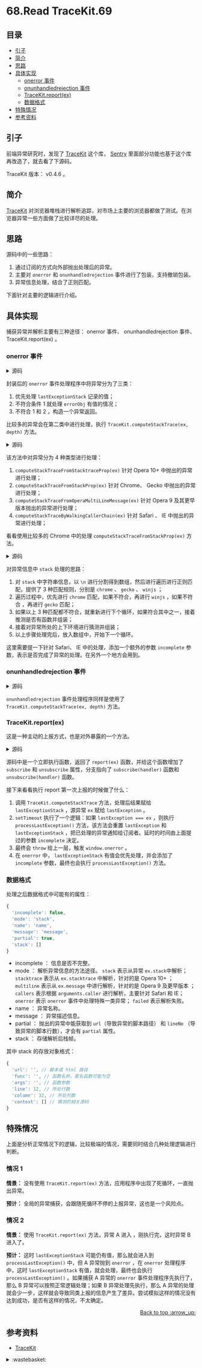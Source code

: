 # 68.Read TraceKit.69
## <a name="index"></a> 目录
- [引子](#start)
- [简介](#intro)
- [思路](#thought)
- [具体实现](#source)
  - [onerror 事件](#onerror)
  - [onunhandledrejection 事件](#onunhandledrejection)
  - [TraceKit.report(ex)](#report)
  - [数据格式](#format)
- [特殊情况](#exception)
- [参考资料](#reference)


## <a name="start"></a> 引子
前端异常研究时，发现了 [TraceKit][url-github-1] 这个库， [Sentry][url-github-2] 里面部分功能也基于这个库再改造了，就去看了下源码。

TraceKit 版本： v0.4.6 。
## <a name="intro"></a> 简介
[TraceKit][url-github-1] 对浏览器堆栈进行解析追踪，对市场上主要的浏览器都做了测试。在浏览器异常一些方面做了比较详尽的处理。

## <a name="thought"></a> 思路
源码中的一些思路：
1. 通过订阅的方式向外部抛出处理后的异常。
2. 主要对 `onerror` 和 `onunhandledrejection` 事件进行了包装，支持撤销包装。
3. 异常信息处理，结合了正则匹配。

下面针对主要的逻辑进行介绍。

## <a name="source"></a> 具体实现
捕获异常并解析主要有三种途径： onerror 事件、 onunhandledrejection 事件、 TraceKit.report(ex) 。

### <a name="onerror"></a> onerror 事件

<details>
<summary>源码</summary>

```js
/**
 * Ensures all global unhandled exceptions are recorded.
 * Supported by Gecko and IE.
 * @param {string} message Error message.
 * @param {string} url URL of script that generated the exception.
 * @param {(number|string)} lineNo The line number at which the error occurred.
 * @param {(number|string)=} columnNo The column number at which the error occurred.
 * @param {Error=} errorObj The actual Error object.
 * @memberof TraceKit.report
 */
function traceKitWindowOnError(message, url, lineNo, columnNo, errorObj) {
    var stack = null;

    if (lastExceptionStack) {
        TraceKit.computeStackTrace.augmentStackTraceWithInitialElement(lastExceptionStack, url, lineNo, message);
      processLastException();
    } else if (errorObj) {
        stack = TraceKit.computeStackTrace(errorObj);
        notifyHandlers(stack, true, errorObj);
    } else {
        var location = {
          'url': url,
          'line': lineNo,
          'column': columnNo
        };

        var name;
        var msg = message; // must be new var or will modify original `arguments`
        if ({}.toString.call(message) === '[object String]') {
            var groups = message.match(ERROR_TYPES_RE);
            if (groups) {
                name = groups[1];
                msg = groups[2];
            }
        }

        location.func = TraceKit.computeStackTrace.guessFunctionName(location.url, location.line);
        location.context = TraceKit.computeStackTrace.gatherContext(location.url, location.line);
        stack = {
            'name': name,
            'message': msg,
            'mode': 'onerror',
            'stack': [location]
        };

        notifyHandlers(stack, true, null);
    }

    if (_oldOnerrorHandler) {
        return _oldOnerrorHandler.apply(this, arguments);
    }

    return false;
}
```

</details>

封装后的 `onerror` 事件处理程序中将异常分为了三类：
1. 优先处理 `lastExceptionStack` 记录的值；
2. 不符合条件 1 就处理 `errorObj` 有值的情况；
3. 不符合 1 和 2 ，构造一个异常返回。

比较多的异常会在第二类中进行处理，执行 `TraceKit.computeStackTrace(ex, depth)` 方法。

<details>
<summary>源码</summary>

```js
    /**
     * Computes a stack trace for an exception.
     * @param {Error} ex
     * @param {(string|number)=} depth
     * @memberof TraceKit.computeStackTrace
     */
    function computeStackTrace(ex, depth) {
        var stack = null;
        depth = (depth == null ? 0 : +depth);

        try {
            // This must be tried first because Opera 10 *destroys*
            // its stacktrace property if you try to access the stack
            // property first!!
            stack = computeStackTraceFromStacktraceProp(ex);
            if (stack) {
                return stack;
            }
        } catch (e) {
            if (debug) {
                throw e;
            }
        }

        try {
            stack = computeStackTraceFromStackProp(ex);
            if (stack) {
                return stack;
            }
        } catch (e) {
            if (debug) {
                throw e;
            }
        }

        try {
            stack = computeStackTraceFromOperaMultiLineMessage(ex);
            if (stack) {
                return stack;
            }
        } catch (e) {
            if (debug) {
                throw e;
            }
        }

        try {
            stack = computeStackTraceByWalkingCallerChain(ex, depth + 1);
            if (stack) {
                return stack;
            }
        } catch (e) {
            if (debug) {
                throw e;
            }
        }

        return {
            'name': ex.name,
            'message': ex.message,
            'mode': 'failed'
        };
    }
```

</details>

该方法中对异常分为 4 种类型进行处理：
1. `computeStackTraceFromStacktraceProp(ex)` 针对 Opera 10+ 中抛出的异常进行处理；
2. `computeStackTraceFromStackProp(ex)` 针对 Chrome、 Gecko 中抛出的异常进行处理；
3. `computeStackTraceFromOperaMultiLineMessage(ex)` 针对 Opera 9 及其更早版本抛出的异常进行处理；
4. `computeStackTraceByWalkingCallerChain(ex)` 针对 Safari 、 IE 中抛出的异常进行处理；

看看使用比较多的 Chrome 中的处理 `computeStackTraceFromStackProp(ex)` 方法。

<details>
<summary>源码</summary>

```js
    /**
     * Computes stack trace information from the stack property.
     * Chrome and Gecko use this property.
     * @param {Error} ex
     * @return {?TraceKit.StackTrace} Stack trace information.
     * @memberof TraceKit.computeStackTrace
     */
    function computeStackTraceFromStackProp(ex) {
        if (!ex.stack) {
            return null;
        }

        var chrome = /^\s*at (.*?) ?\(((?:file|https?|blob|chrome-extension|native|eval|webpack|<anonymous>|\/).*?)(?::(\d+))?(?::(\d+))?\)?\s*$/i,
            gecko = /^\s*(.*?)(?:\((.*?)\))?(?:^|@)((?:file|https?|blob|chrome|webpack|resource|\[native).*?|[^@]*bundle)(?::(\d+))?(?::(\d+))?\s*$/i,
            winjs = /^\s*at (?:((?:\[object object\])?.+) )?\(?((?:file|ms-appx|https?|webpack|blob):.*?):(\d+)(?::(\d+))?\)?\s*$/i,

            // Used to additionally parse URL/line/column from eval frames
            isEval,
            geckoEval = /(\S+) line (\d+)(?: > eval line \d+)* > eval/i,
            chromeEval = /\((\S*)(?::(\d+))(?::(\d+))\)/,

            lines = ex.stack.split('\n'),
            stack = [],
            submatch,
            parts,
            element,
            reference = /^(.*) is undefined$/.exec(ex.message);

        for (var i = 0, j = lines.length; i < j; ++i) {
            if ((parts = chrome.exec(lines[i]))) {
                var isNative = parts[2] && parts[2].indexOf('native') === 0; // start of line
                isEval = parts[2] && parts[2].indexOf('eval') === 0; // start of line
                if (isEval && (submatch = chromeEval.exec(parts[2]))) {
                    // throw out eval line/column and use top-most line/column number
                    parts[2] = submatch[1]; // url
                    parts[3] = submatch[2]; // line
                    parts[4] = submatch[3]; // column
                }
                element = {
                    'url': !isNative ? parts[2] : null,
                    'func': parts[1] || UNKNOWN_FUNCTION,
                    'args': isNative ? [parts[2]] : [],
                    'line': parts[3] ? +parts[3] : null,
                    'column': parts[4] ? +parts[4] : null
                };
            } else if ( parts = winjs.exec(lines[i]) ) {
                element = {
                    'url': parts[2],
                    'func': parts[1] || UNKNOWN_FUNCTION,
                    'args': [],
                    'line': +parts[3],
                    'column': parts[4] ? +parts[4] : null
                };
            } else if ((parts = gecko.exec(lines[i]))) {
                isEval = parts[3] && parts[3].indexOf(' > eval') > -1;
                if (isEval && (submatch = geckoEval.exec(parts[3]))) {
                    // throw out eval line/column and use top-most line number
                    parts[3] = submatch[1];
                    parts[4] = submatch[2];
                    parts[5] = null; // no column when eval
                } else if (i === 0 && !parts[5] && !_isUndefined(ex.columnNumber)) {
                    // FireFox uses this awesome columnNumber property for its top frame
                    // Also note, Firefox's column number is 0-based and everything else expects 1-based,
                    // so adding 1
                    // NOTE: this hack doesn't work if top-most frame is eval
                    stack[0].column = ex.columnNumber + 1;
                }
                element = {
                    'url': parts[3],
                    'func': parts[1] || UNKNOWN_FUNCTION,
                    'args': parts[2] ? parts[2].split(',') : [],
                    'line': parts[4] ? +parts[4] : null,
                    'column': parts[5] ? +parts[5] : null
                };
            } else {
                continue;
            }

            if (!element.func && element.line) {
                element.func = guessFunctionName(element.url, element.line);
            }

            element.context = element.line ? gatherContext(element.url, element.line) : null;
            stack.push(element);
        }

        if (!stack.length) {
            return null;
        }

        if (stack[0] && stack[0].line && !stack[0].column && reference) {
            stack[0].column = findSourceInLine(reference[1], stack[0].url, stack[0].line);
        }

        return {
            'mode': 'stack',
            'name': ex.name,
            'message': ex.message,
            'stack': stack
        };
    }
```

</details>

对异常信息中 `stack` 处理的思路：
1. 对 `stack` 中字符串信息，以 `\n` 进行分割得到数组，然后进行遍历进行正则匹配，提供了 3 种匹配规则，分别是 `chrome` 、 `gecko` 、 `winjs` ；
2. 遍历过程中，优先进行 `chrome` 匹配，如果不符合，再进行 `winjs` ，如果不符合 ，再进行 `gecko` 匹配；
3. 如果以上 3 种匹配都不符合，就重新进行下个循环，如果符合其中之一，接着推测是否有函数并组装；
4. 接着对异常所处的上下环境进行猜测并组装；
5. 以上步骤处理完后，放入数组中，开始下一个循环。

这里需要提一下针对 Safari、 IE 中的处理，添加一个额外的参数 `incomplete` 参数，表示是否完成了异常的处理。在另外一个地方会用到。

### <a name="onunhandledrejection"></a> onunhandledrejection 事件

<details>
<summary>源码</summary>

```js
function installGlobalUnhandledRejectionHandler() {
  if (_onUnhandledRejectionHandlerInstalled === true) {
      return;
  }

  _oldOnunhandledrejectionHandler = window.onunhandledrejection;
  window.onunhandledrejection = traceKitWindowOnUnhandledRejection;
  _onUnhandledRejectionHandlerInstalled = true;
}

function traceKitWindowOnUnhandledRejection(e) {
  var stack = TraceKit.computeStackTrace(e.reason);
  notifyHandlers(stack, true, e.reason);
}
```

</details>

`onunhandledrejection` 事件处理程序同样是使用了 `TraceKit.computeStackTrace(ex, depth)` 方法。

### <a name="report"></a> TraceKit.report(ex)
这是一种主动的上报方式，也是对外暴露的一个方法。

<details>
<summary>源码</summary>

```js
/**
 * Cross-browser processing of unhandled exceptions
 *
 * Syntax:
 * ```js
 *   TraceKit.report.subscribe(function(stackInfo) { ... })
 *   TraceKit.report.unsubscribe(function(stackInfo) { ... })
 *   TraceKit.report(exception)
 *   try { ...code... } catch(ex) { TraceKit.report(ex); }
 * ```
 *
 * Supports:
 *   - Firefox: full stack trace with line numbers, plus column number
 *     on top frame; column number is not guaranteed
 *   - Opera: full stack trace with line and column numbers
 *   - Chrome: full stack trace with line and column numbers
 *   - Safari: line and column number for the top frame only; some frames
 *     may be missing, and column number is not guaranteed
 *   - IE: line and column number for the top frame only; some frames
 *     may be missing, and column number is not guaranteed
 *
 * In theory, TraceKit should work on all of the following versions:
 *   - IE5.5+ (only 8.0 tested)
 *   - Firefox 0.9+ (only 3.5+ tested)
 *   - Opera 7+ (only 10.50 tested; versions 9 and earlier may require
 *     Exceptions Have Stacktrace to be enabled in opera:config)
 *   - Safari 3+ (only 4+ tested)
 *   - Chrome 1+ (only 5+ tested)
 *   - Konqueror 3.5+ (untested)
 *
 * Requires TraceKit.computeStackTrace.
 *
 * Tries to catch all unhandled exceptions and report them to the
 * subscribed handlers. Please note that TraceKit.report will rethrow the
 * exception. This is REQUIRED in order to get a useful stack trace in IE.
 * If the exception does not reach the top of the browser, you will only
 * get a stack trace from the point where TraceKit.report was called.
 *
 * Handlers receive a TraceKit.StackTrace object as described in the
 * TraceKit.computeStackTrace docs.
 *
 * @memberof TraceKit
 * @namespace
 */
TraceKit.report = (function reportModuleWrapper() {
    var handlers = [],
        lastException = null,
        lastExceptionStack = null;

    /**
     * Add a crash handler.
     * @param {Function} handler
     * @memberof TraceKit.report
     */
    function subscribe(handler) {
        installGlobalHandler();
        installGlobalUnhandledRejectionHandler();
        handlers.push(handler);
    }

    /**
     * Remove a crash handler.
     * @param {Function} handler
     * @memberof TraceKit.report
     */
    function unsubscribe(handler) {
        for (var i = handlers.length - 1; i >= 0; --i) {
            if (handlers[i] === handler) {
                handlers.splice(i, 1);
            }
        }

        if (handlers.length === 0) {
            uninstallGlobalHandler();
            uninstallGlobalUnhandledRejectionHandler();
        }
    }

    /**
     * Dispatch stack information to all handlers.
     * @param {TraceKit.StackTrace} stack
     * @param {boolean} isWindowError Is this a top-level window error?
     * @param {Error=} error The error that's being handled (if available, null otherwise)
     * @memberof TraceKit.report
     * @throws An exception if an error occurs while calling an handler.
     */
    function notifyHandlers(stack, isWindowError, error) {
        var exception = null;
        if (isWindowError && !TraceKit.collectWindowErrors) {
          return;
        }
        for (var i in handlers) {
            if (_has(handlers, i)) {
                try {
                    handlers[i](stack, isWindowError, error);
                } catch (inner) {
                    exception = inner;
                }
            }
        }

        if (exception) {
            throw exception;
        }
    }

    var _oldOnerrorHandler, _onErrorHandlerInstalled;
    var _oldOnunhandledrejectionHandler, _onUnhandledRejectionHandlerInstalled;

    /**
     * Ensures all global unhandled exceptions are recorded.
     * Supported by Gecko and IE.
     * @param {string} message Error message.
     * @param {string} url URL of script that generated the exception.
     * @param {(number|string)} lineNo The line number at which the error occurred.
     * @param {(number|string)=} columnNo The column number at which the error occurred.
     * @param {Error=} errorObj The actual Error object.
     * @memberof TraceKit.report
     */
    function traceKitWindowOnError(message, url, lineNo, columnNo, errorObj) {
        var stack = null;

        if (lastExceptionStack) {
            TraceKit.computeStackTrace.augmentStackTraceWithInitialElement(lastExceptionStack, url, lineNo, message);
    	    processLastException();
        } else if (errorObj) {
            stack = TraceKit.computeStackTrace(errorObj);
            notifyHandlers(stack, true, errorObj);
        } else {
            var location = {
              'url': url,
              'line': lineNo,
              'column': columnNo
            };

            var name;
            var msg = message; // must be new var or will modify original `arguments`
            if ({}.toString.call(message) === '[object String]') {
                var groups = message.match(ERROR_TYPES_RE);
                if (groups) {
                    name = groups[1];
                    msg = groups[2];
                }
            }

            location.func = TraceKit.computeStackTrace.guessFunctionName(location.url, location.line);
            location.context = TraceKit.computeStackTrace.gatherContext(location.url, location.line);
            stack = {
                'name': name,
                'message': msg,
                'mode': 'onerror',
                'stack': [location]
            };

            notifyHandlers(stack, true, null);
        }

        if (_oldOnerrorHandler) {
            return _oldOnerrorHandler.apply(this, arguments);
        }

        return false;
    }

    /**
     * Ensures all unhandled rejections are recorded.
     * @param {PromiseRejectionEvent} e event.
     * @memberof TraceKit.report
     * @see https://developer.mozilla.org/en-US/docs/Web/API/WindowEventHandlers/onunhandledrejection
     * @see https://developer.mozilla.org/en-US/docs/Web/API/PromiseRejectionEvent
     */
    function traceKitWindowOnUnhandledRejection(e) {
        var stack = TraceKit.computeStackTrace(e.reason);
        notifyHandlers(stack, true, e.reason);
    }

    /**
     * Install a global onerror handler
     * @memberof TraceKit.report
     */
    function installGlobalHandler() {
        if (_onErrorHandlerInstalled === true) {
            return;
        }

        _oldOnerrorHandler = window.onerror;
        window.onerror = traceKitWindowOnError;
        _onErrorHandlerInstalled = true;
    }

    /**
     * Uninstall the global onerror handler
     * @memberof TraceKit.report
     */
    function uninstallGlobalHandler() {
        if (_onErrorHandlerInstalled) {
            window.onerror = _oldOnerrorHandler;
            _onErrorHandlerInstalled = false;
        }
    }

    /**
     * Install a global onunhandledrejection handler
     * @memberof TraceKit.report
     */
    function installGlobalUnhandledRejectionHandler() {
        if (_onUnhandledRejectionHandlerInstalled === true) {
            return;
        }

        _oldOnunhandledrejectionHandler = window.onunhandledrejection;
        window.onunhandledrejection = traceKitWindowOnUnhandledRejection;
        _onUnhandledRejectionHandlerInstalled = true;
    }

    /**
     * Uninstall the global onunhandledrejection handler
     * @memberof TraceKit.report
     */
    function uninstallGlobalUnhandledRejectionHandler() {
        if (_onUnhandledRejectionHandlerInstalled) {
            window.onunhandledrejection = _oldOnunhandledrejectionHandler;
            _onUnhandledRejectionHandlerInstalled = false;
        }
    }

    /**
     * Process the most recent exception
     * @memberof TraceKit.report
     */
    function processLastException() {
        var _lastExceptionStack = lastExceptionStack,
            _lastException = lastException;
        lastExceptionStack = null;
        lastException = null;
        notifyHandlers(_lastExceptionStack, false, _lastException);
    }

    /**
     * Reports an unhandled Error to TraceKit.
     * @param {Error} ex
     * @memberof TraceKit.report
     * @throws An exception if an incomplete stack trace is detected (old IE browsers).
     */
    function report(ex) {
        if (lastExceptionStack) {
            if (lastException === ex) {
                return; // already caught by an inner catch block, ignore
            } else {
              processLastException();
            }
        }

        var stack = TraceKit.computeStackTrace(ex);
        lastExceptionStack = stack;
        lastException = ex;

        // If the stack trace is incomplete, wait for 2 seconds for
        // slow slow IE to see if onerror occurs or not before reporting
        // this exception; otherwise, we will end up with an incomplete
        // stack trace
        setTimeout(function () {
            if (lastException === ex) {
                processLastException();
            }
        }, (stack.incomplete ? 2000 : 0));

        throw ex; // re-throw to propagate to the top level (and cause window.onerror)
    }

    report.subscribe = subscribe;
    report.unsubscribe = unsubscribe;
    return report;
}());
```

</details>

源码中是一个立即执行函数，返回了 `report(ex)` 函数，并给这个函数增加了 `subscribe` 和 `unsubscribe` 属性，分支指向了 `subscribe(handler)` 函数和 `unsubscribe(handler)` 函数。

接下来看看执行 report 第一次上报的时候做了什么：
1. 调用 `TraceKit.computeStackTrace` 方法，处理后结果赋给 `lastExceptionStack` ，源异常 `ex` 赋给 `lastException` 。
2. `setTimeout` 执行了一个逻辑：如果 `lastException === ex` ，则执行 `processLastException()` 方法，该方法会重置 `lastException` 和 `lastExceptionStack` ，把已处理的异常通知给订阅者。延时的时间由上面提过的参数 `incomplete` 决定。
3. 最终会 `throw` 给上一层，触发 `window.onerror` 。
4. 在 `onerror` 中， `lastExceptionStack` 有值会优先处理，并会添加了 `incomplete` 参数，最终也会执行 `processLastException()` 方法。


### <a name="format"></a> 数据格式
处理之后数据格式中可能有的属性：
```js
{
  'incomplete': false,
  'mode': 'stack',
  'name': 'name',
  'message': 'message',
  'partial': true,
  'stack': []
}
```
- incomplete ： 信息是否不完整。
- mode ： 解析异常信息的方法途径。 `stack` 表示从异常 `ex.stack`中解析； `stacktrace` 表示从 `ex.stacktrace` 中解析，针对的是 Opera 10+ ； `multiline` 表示从 `ex.message` 中进行解析，针对的是 Opera 9 及更早版本 ； `callers` 表示根据 `arguments.caller` 进行解析，主要针对 Safari 和 IE； `onerror` 表示 `onerror` 事件中处理特殊一类异常； `failed` 表示解析失败。
- name ： 异常名称。
- message ： 异常描述信息。
- partial ： 抛出的异常中能获取到 `url`（导致异常的脚本路径） 和 `lineNo` （导致异常的脚本行数），才会有 `partial` 属性。
- stack ： 存储解析后栈帧。

其中 stack 的存放对象格式：
```js
{
  'url': '', // 脚本或 html 路径
  'func': '', // 函数名称，匿名函数可能为空
  'args': '', // 函数参数
  'line': 12, // 所处行数
  'column': 32, // 所处列数
  'context': [] // 猜测的相关源码
}
```


## <a name="exception"></a> 特殊情况
上面是分析正常情况下的逻辑，比较极端的情况，需要同时结合几种处理逻辑进行判断。
### 情况 1
**情景：** 没有使用 `TraceKit.report(ex)` 方法，应用程序中出现了死循环，一直抛出异常。

**预计：** 全局的异常捕获，会跟随死循环不停的上报异常，这也是一个风险点。

### 情况 2
**情景：** 使用 `TraceKit.report(ex)` 方法，异常 A 进入 ，刚执行完，这时异常 B 进入了。

**预计：** 这时 `lastExceptionStack` 可能仍有值，那么就会进入到 `processLastException()` 中，但 A 异常抛到 `onerror` ，在 `onerror` 处理程序中，这时 `lastExceptionStack` 有值，就会处理，最终也会执行 `processLastException()` 。如果捕获 A 异常的 `onerror` 事件处理程序先执行了，那么 B 异常可以按照正常逻辑处理；如果 B 异常处理先执行，那么 A 异常的处理就会少一步，这样就会导致同类上报的信息产生了差异。尝试模拟这样的情况没有达到成功，是否有这样的情况，不太确定。




<div align="right"><a href="#index">Back to top :arrow_up:</a></div>

## <a name="reference"></a> 参考资料
- [TraceKit][url-github-1]

[url-github-1]:https://github.com/csnover/TraceKit
[url-github-2]:https://github.com/getsentry/sentry

[url-local-rail]:./images/n/rail.png

<details>
<summary>:wastebasket:</summary>

大事化小，小事化了。

![68-poster][url-local-poster]

</details>

[url-local-poster]:./images/68/poster.jpg
